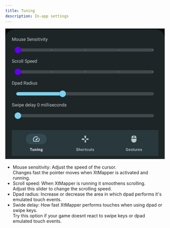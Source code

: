 ```yaml
---
title: Tuning
description: In-app settings
---
```


![image](../../assets/settings_tuning.jpg)
- Mouse sensitivity: Adjust the speed of the cursor.  
Changes fast the pointer moves when XtMapper is activated and running.
- Scroll speed: When XtMapper is running it smoothens scrolling.   
Adjust this slider to change the scrolling speed.
- Dpad radius: Increase or decrease the area in which dpad performs it's emulated touch events.
- Swide delay: How fast XtMapper performs touches when using dpad or swipe keys.  
Try this option if your game doesnt react to swipe keys or dpad emulated touch events.